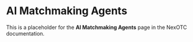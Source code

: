 # AI Matchmaking Agents

This is a placeholder for the **AI Matchmaking Agents** page in the NexOTC documentation.